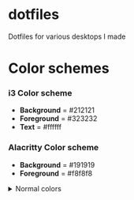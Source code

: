# dotfiles
Dotfiles for various desktops I made

# Color schemes
### i3 Color scheme
- **Background** = #212121
- **Foreground** = #323232
- **Text**       = #ffffff

### Alacritty Color scheme
- **Background** = #191919
- **Foreground** = #f8f8f8
<details>
    <summary>Normal colors</summary>
	
  ```yml
normal:
	black:   '0x171717'
	red:     '0xd81765'
	green:   '0x97d01a'
	yellow:  '0xffa800'
	blue:    '0x16b1fb'
	magenta: '0xff2491'
	cyan:    '0x0fdcb6'
	white:   '0xebebeb'
  ```
</details>

